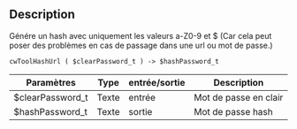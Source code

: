 ## Description
Génére un hash avec uniquement les valeurs a-Z0-9 et $
(Car cela peut poser des problèmes en cas de passage dans une url ou mot de passe.)

```4d
cwToolHashUrl ( $clearPassword_t ) -> $hashPassword_t
```

| Paramètres       | Type  | entrée/sortie | Description |
| ---------------- | ----- | ------------- | ----------- |
| $clearPassword_t | Texte | entrée        | Mot de passe en clair |
| $hashPassword_t  | Texte | sortie        | Mot de passe hash |
